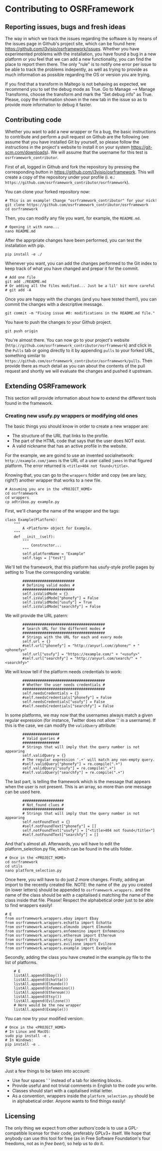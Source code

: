 Contributing to OSRFramework
============================

Reporting issues, bugs and fresh ideas
--------------------------------------

The way in which we track the issues regarding the software is by means of the issues page in Github's project site, which can be found here: <https://github.com/i3visio/osrframework/issues>.
Whether you have experimented problems with the installation, you have found a bug in a new platform or you feel that we can add a new functionality, you can find the place to report them there. The only "rule" is to notify one error per issue to be able to track the problems indepently, as well as trying to provide as much information as possible regarding the OS or version you are trying.

If you find that a transform in Maltego is not behaving as expected, we recommend you to set the debug mode as True. Go to Manage --> Manage Transforms, choose the transform and mark the "Set debug info" as True. Please, copy the information shown in the new tab in the issue so as to provide more information to debug it faster.

Contributing code
-----------------

Whether you want to add a new wrapper or fix a bug, the basic instructions to contribute and perform a pull request on Github are the following (we assume that you have installed Git by yourself, so please follow the instructions in the project's website to install it on your system <https://git-scm.com/downloads>). We will assume that the username for this test is `osrframework_contributor`.

First of all, logged in Github and fork the repository by pressing the corresponding button in <https://github.com/i3visio/osrframework>. This will create a copy of the repository under your profile (i. e.: `https://github.com/osrframework_contributor/osrframework`).

You can clone your forked repository now:
```
# This is an example! Change "osrframework_contributor" for your nick!
git clone https://github.com/osrframework_contributor/osrframework
cd osrframework
```

Then, you can modify any file you want, for example, the `README.md`.
```
# Opening it with nano... 
nano README.md
```

After the apprpriate changes have been performed, you can test the installation with pip.
```
pip install -e ./
```

Whenever you want, you can add the changes performed to the Git index to keep track of what you have changed and prepar it for the commit. 
```
# Add one file
git add ./README.md
# Or adding all the files modified... Just be a lil' bit more careful
# git add -A
```

Once you are happy with the changes (and you have tested them!), you can commit the changes with a descriptive message.
```
git commit -m "Fixing issue #0: modifications in the README.md file."
```

You have to push the changes to your Github project.
```
git push origin
```

You're almost there. You can now go to your project's website (`http://github.com/osrframework_contributor/osrframework`) and click in the `Pulls` tab or going directly to it by appending `pulls` to your forked URL, something similar to `https://github.com/osrframework_contributor/osrframework/pulls`. Then provide there as much detail as you can about the contents of the pull request and shortly we will evaluate the changes and pushed it upstream.

Extending OSRFramework
----------------------

This section will provide information about how to extend the different tools found in the framework.

### Creating new usufy.py wrappers or modifying old ones

The basic things you should know in order to create a new wrapper are:
* The structure of the URL that links to the profile.
* The part of the HTML code that says that the user does NOT exist.
* A valid nickname that has an active profile in the website.

For the example, we are goind to use an invented socialnetwork: `http://example.com/james` is the URL of a user called `james` in that figured platform. The error returned is `<title>404 not found</title>`. 

Knowing that, you can go to the `wrappers` folder and copy (we are lazy, right?) another wrapper that works to a new file. 
```
# Assuming you are in the <PROJECT_HOME>
cd osrframework
cd wrappers
cp adtriboo.py example.py
```

First, we'll change the name of the wrapper and the tags:
```
class Example(Platform):
    """ 
        A <Platform> object for Example.
    """
    def __init__(self):
        """ 
            Constructor... 
        """
        self.platformName = "Example"
        self.tags = ["test"]
```

We'll tell the framework, that this platform has usufy-style profile pages by setting to True the corresponding variable:
```
        ########################
        # Defining valid modes #
        ########################
        self.isValidMode = {}        
        self.isValidMode["phonefy"] = False
        self.isValidMode["usufy"] = True
        self.isValidMode["searchfy"] = False   
```

We will provide the URL patern:
```
        ######################################
        # Search URL for the different modes #
        ######################################
        # Strings with the URL for each and every mode
        self.url = {}        
        #self.url["phonefy"] = "http://anyurl.com//phone/" + "<phonefy>"
        self.url["usufy"] = "https://example.com/" + "<usufy>"       
        #self.url["searchfy"] = "http://anyurl.com/search/" + "<searchfy>"  
```

We will know tell if the platform needs credentials to work:
```
        ######################################
        # Whether the user needs credentials #
        ######################################
        self.needsCredentials = {}        
        #self.needsCredentials["phonefy"] = False
        self.needsCredentials["usufy"] = False
        #self.needsCredentials["searchfy"] = False 
```

In some platforms, we may now that the usernames always match a given regular expression (for instance, Twitter does not allow '.' in a username). If this is the case, we can modify the `validQuery` attribute:
```
        #################
        # Valid queries #
        #################
        # Strings that will imply that the query number is not appearing
        self.validQuery = {}
        # The regular expression '.+' will match any non-empty query.
        #self.validQuery["phonefy"] = re.compile(".+")
        self.validQuery["usufy"] = re.compile(".+")   
        #self.validQuery["searchfy"] = re.compile(".+")
```

The last part, is telling the framework which is the message that appears when the user is not present. This is an array, so more than one message can be used here.
```
        ###################
        # Not_found clues #
        ###################
        # Strings that will imply that the query number is not appearing
        self.notFoundText = {}
        #self.notFoundText["phonefy"] = []
        self.notFoundText["usufy"] = ["<title>404 not found</title>"]
        #self.notFoundText["searchfy"] = []  
```

And that's almost all. Afterwards, you will have to edit the platform_selection.py file, which can be found in the utils folder.

```
# Once in the <PROJECT_HOME>
cd osrframework
cd utils
nano platform_selection.py
```

Once here, you will have to do just *2* more changes. Firstly, adding an import to the recently created file. NOTE: the name of the .py you created (in lower letters) should be appended to `osrframework.wrappers.` and the name of the class should be with a capitalised `E` matching the name of the class inside that file. Please! Respect the alphabetical order just to be able to find wrappers easily!
```
# E
from osrframework.wrappers.ebay import Ebay
from osrframework.wrappers.echatta import Echatta
from osrframework.wrappers.elmundo import Elmundo
from osrframework.wrappers.enfemenino import Enfemenino
from osrframework.wrappers.ethereum import Ethereum
from osrframework.wrappers.etsy import Etsy
from osrframework.wrappers.evilzone import Evilzone
from osrframework.wrappers.example import Example
```

Secondly, adding the class you have created in the example.py file to the list of platforms.
```
    # E
    listAll.append(Ebay())
    listAll.append(Echatta())
    listAll.append(Elmundo())
    listAll.append(Enfemenino())
    listAll.append(Ethereum())
    listAll.append(Etsy())
    listAll.append(Evilzone())
    # Here would be the new wrapper
    listAll.append(Example())    
```


You can now try your modified version:
```
# Once in the <PROJECT_HOME>
# In Linux and MacOS:
sudo pip install -e .
# In Windows:
pip install -e .
```

Style guide
-----------

Just a few things to be taken into account:
* Use four spaces '    ' instead of a tab for identing blocks.
* Provide useful and not trivial comments in English to the code you write.
* Classes should start with a capitalised initial letter.
* As a convention, wrappers inside the `platform_selection.py` should be in alphabetical order. Anyone wants to find things easily!

Licensing
---------

The only thing we expect from other authors'code is to use a GPL-compatible license for their code, preferably GPLv3+ itself. We hope that anybody can use this tool for free (as in Free Software Foundation's four freedoms, not as in *free beer*), so help us to do it.

